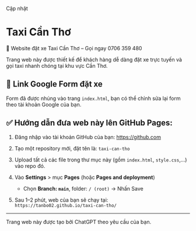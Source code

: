 Cập nhật
# Taxi Cần Thơ

🚖 Website đặt xe Taxi Cần Thơ – Gọi ngay 0706 359 480

Trang web này được thiết kế để khách hàng dễ dàng đặt xe trực tuyến và gọi taxi nhanh chóng tại khu vực Cần Thơ.

## 🔗 Link Google Form đặt xe
Form đã được nhúng vào trang `index.html`, bạn có thể chỉnh sửa lại form theo tài khoản Google của bạn.

## ✅ Hướng dẫn đưa web này lên GitHub Pages:

1. Đăng nhập vào tài khoản GitHub của bạn: https://github.com

2. Tạo một repository mới, đặt tên là: `taxi-can-tho`

3. Upload tất cả các file trong thư mục này (gồm `index.html`, `style.css`,...) vào repo đó.

4. Vào **Settings** > mục **Pages** (hoặc **Pages and deployment**)
   - Chọn **Branch: `main`**, folder: `/ (root)` → Nhấn Save

5. Sau 1–2 phút, web của bạn sẽ chạy tại: `https://tanbo02.github.io/taxi-can-tho/`

---

Trang web này được tạo bởi ChatGPT theo yêu cầu của bạn.
